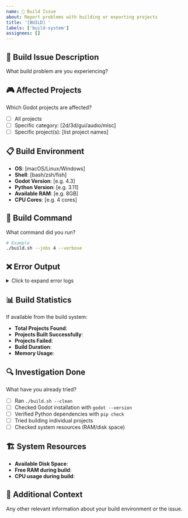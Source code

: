 ```yaml
---
name: 🔧 Build Issue
about: Report problems with building or exporting projects
title: '[BUILD] '
labels: ['build-system']
assignees: []
---
```


## 🔧 Build Issue Description
What build problem are you experiencing?

## 🎮 Affected Projects
Which Godot projects are affected?
- [ ] All projects
- [ ] Specific category: [2d/3d/gui/audio/misc]
- [ ] Specific project(s): [list project names]

## 📋 Build Environment
- **OS**: [macOS/Linux/Windows]
- **Shell**: [bash/zsh/fish]
- **Godot Version**: [e.g. 4.3]
- **Python Version**: [e.g. 3.11]
- **Available RAM**: [e.g. 8GB]
- **CPU Cores**: [e.g. 4 cores]

## 🚀 Build Command
What command did you run?
```bash
# Example
./build.sh --jobs 4 --verbose
```

## ❌ Error Output
<details>
<summary>Click to expand error logs</summary>

```
Paste the complete error output here
```
</details>

## 📊 Build Statistics
If available from the build system:
- **Total Projects Found**: 
- **Projects Built Successfully**: 
- **Projects Failed**: 
- **Build Duration**: 
- **Memory Usage**: 

## 🔍 Investigation Done
What have you already tried?
- [ ] Ran `./build.sh --clean`
- [ ] Checked Godot installation with `godot --version`
- [ ] Verified Python dependencies with `pip check`
- [ ] Tried building individual projects
- [ ] Checked system resources (RAM/disk space)

## 🏗️ System Resources
- **Available Disk Space**: 
- **Free RAM during build**: 
- **CPU usage during build**: 

## 📝 Additional Context
Any other relevant information about your build environment or the issue.
